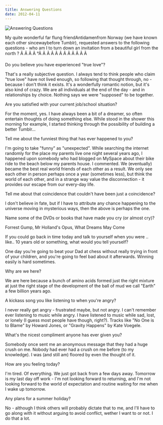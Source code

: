 ```yaml
---
title: Answering Questions
date: 2012-04-11
---
```


![Answering Questions](https://source.unsplash.com/ZYYS1kapOm8/1600x900)

My quite wonderful far flung friendAntidamenfrom Norway (we have known each other sincewaybefore Tumblr), requested answers to the following questions - who am I to turn down an invitation from a beautiful girl from the north ? Ã Ã Ã Ã °Ã Ã Ã Ã Ã Ã Ã Ã Ã Ã Ã Ã 

Do you believe you have experienced "true love"?

That's a really subjective question. I always tend to think people who claim "true love" have not lived enough, so following that thought through, no - because I don't think it exists. It's a wonderfully romantic notion, but it's also kind of crazy. We are all individuals at the end of the day - and in relationships by choice. Nothing says we were "supposed" to be together.

Are you satisfied with your current job/school situation?

For the moment, yes. I have always been a bit of a dreamer, so often entertain thoughts of doing something else. While stood in the shower this morning for example, I started thinking through the possibility of building a better Tumblr...

Tell me about the funniest thing that has ever happened to you?

I'm going to take "funny" as "unexpected". While searching the internet randomly for the place my parents live one night several years ago, I happened upon somebody who had blogged on MySpace about their bike ride to the beach below my parents house. I commented. We (eventually) became the best real world friends of each other as a result. We only see each other in person perhaps once a year (sometimes less), but think the world of each other, and in a strange way value the disconnection - it provides our escape from our every-day life.

Tell me about that coincidence that couldn't have been just a coincidence?

I don't believe in fate, but if I have to attribute any chance happening to the universe moving in mysterious ways, then the above is perhaps the one.

Name some of the DVDs or books that have made you cry (or almost cry)?

Forrest Gump, Mr Holland's Opus, What Dreams May Come

If you could go back in time today and talk to yourself when you were .. like.. 10 years old or something, what would you tell yourself?

One day you're going to beat your Dad at chess without really trying in front of your children, and you're going to feel bad about it afterwards. Winning easily is hard sometimes.

Why are we here?

We are here because a bunch of amino acids formed just the right mixture at just the right stage of the development of the ball of mud we call "Earth" a few billion years ago.

A kickass song you like listening to when you're angry?

I never really get angry - frustrated maybe, but not angry. I can't remember ever listening to music while angry. I have listened to music while sad, lost, or lonely (I guess most people have though, right?). Tracks like "No One is to Blame" by Howard Jones, or "Gravity Happens" by Kate Voegele.

What's the nicest compliment anyone has ever given you?

Somebody once sent me an anonymous message that they had a huge crush on me. Nobody had ever had a crush on me before (to my knowledge). I was (and still am) floored by even the thought of it.

How are you feeling today?

I'm tired. Of everything. We just got back from a few days away. Tomorrow is my last day off work - I'm not looking forward to returning, and I'm not looking forward to the world of expectation and routine waiting for me when I wake up tomorrow.

Any plans for a summer holiday?

No - although I think others will probably dictate that to me, and I'll have to go along with it without arguing to avoid conflict, wether I want to or not. I do that a lot.